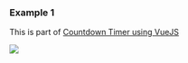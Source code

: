 


### Example 1

This is part of [Countdown Timer using VueJS](http://fareez.info/blog/countdown-timer-using-vuejs/)

![](https://raw.githubusercontent.com/visvadw/design-assets/master/material-dark-colors/countdown-vue.png)
